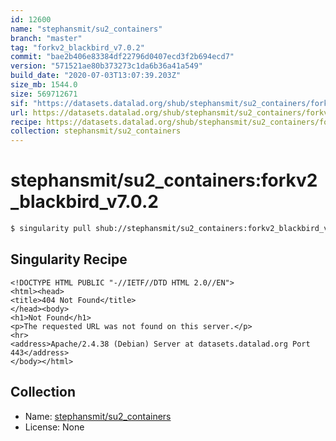 ```yaml
---
id: 12600
name: "stephansmit/su2_containers"
branch: "master"
tag: "forkv2_blackbird_v7.0.2"
commit: "bae2b406e83384df22796d0407ecd3f2b694ecd7"
version: "571521ae80b373273c1da6b36a41a549"
build_date: "2020-07-03T13:07:39.203Z"
size_mb: 1544.0
size: 569712671
sif: "https://datasets.datalad.org/shub/stephansmit/su2_containers/forkv2_blackbird_v7.0.2/2020-07-03-bae2b406-571521ae/571521ae80b373273c1da6b36a41a549.sif"
url: https://datasets.datalad.org/shub/stephansmit/su2_containers/forkv2_blackbird_v7.0.2/2020-07-03-bae2b406-571521ae/
recipe: https://datasets.datalad.org/shub/stephansmit/su2_containers/forkv2_blackbird_v7.0.2/2020-07-03-bae2b406-571521ae/Singularity
collection: stephansmit/su2_containers
---
```


# stephansmit/su2_containers:forkv2_blackbird_v7.0.2

```bash
$ singularity pull shub://stephansmit/su2_containers:forkv2_blackbird_v7.0.2
```

## Singularity Recipe

```singularity
<!DOCTYPE HTML PUBLIC "-//IETF//DTD HTML 2.0//EN">
<html><head>
<title>404 Not Found</title>
</head><body>
<h1>Not Found</h1>
<p>The requested URL was not found on this server.</p>
<hr>
<address>Apache/2.4.38 (Debian) Server at datasets.datalad.org Port 443</address>
</body></html>
```

## Collection

 - Name: [stephansmit/su2_containers](https://github.com/stephansmit/su2_containers)
 - License: None

